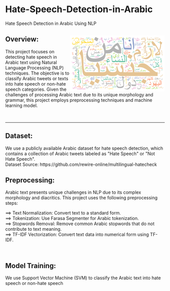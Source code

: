 # Hate-Speech-Detection-in-Arabic
Hate Speech Detection in Arabic Using NLP

<div >
  
<p align="left" >
  <h2>  Overview:  <img align="right" alt="Coding" width="300" src="word_hateful.png"  >  </h2>
This project focuses on detecting hate speech in Arabic text using Natural Language Processing (NLP) techniques. The objective is to classify Arabic tweets or texts into hate speech or non-hate speech categories. Given the challenges of processing Arabic text due to its unique morphology and grammar, this project employs preprocessing techniques and machine learning model.
</p>

</div>
 </br>
 <hr/> 

 <div >
  
<p >
  <h2>  Dataset:  </h2>
We use a publicly available Arabic dataset for hate speech detection, which contains a collection of Arabic tweets labeled as "Hate Speech" or "Not Hate Speech".
   </br> Dataset Source: https://github.com/rewire-online/multilingual-hatecheck
</p>

</div>
 <div >
  
<p >
  <h2>   Preprocessing:  </h2>
Arabic text presents unique challenges in NLP due to its complex morphology and diacritics. This project uses the following preprocessing steps:  </br>

==> Text Normalization: Convert text to a standard form. </br>
==> Tokenization: Use Farasa Segmenter for Arabic tokenization. </br>
==> Stopwords Removal: Remove common Arabic stopwords that do not contribute to text meaning. </br>
==> TF-IDF Vectorization: Convert text data into numerical form using TF-IDF. </br>
</p>

</div>
 </br>
  <div >
  
<p >
  <h2>   Model Training:  </h2>
We use Support Vector Machine (SVM) to classify the Arabic text into hate speech or non-hate speech
</p>

</div>
 </br>

 
 
